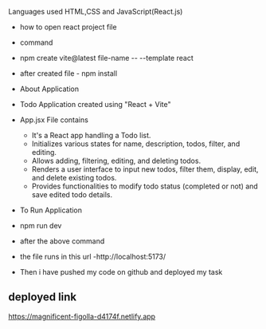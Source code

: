 Languages used
HTML,CSS and JavaScript(React.js)
- how to open react project file
- command 
- npm create vite@latest file-name -- --template react
- after created file - npm install
- About Application
- Todo Application created using "React + Vite"
- App.jsx File contains
   - It's a React app handling a Todo list.
   - Initializes various states for name, description, todos, filter, and editing.
   - Allows adding, filtering, editing, and deleting todos.
   - Renders a user interface to input new todos, filter them, display, edit, and delete existing todos.
   - Provides functionalities to modify todo status (completed or not) and save edited todo details.

- To Run Application
- npm run dev
- after the above command 
- the file runs in this url -http://localhost:5173/

- Then i have pushed my code on github and 
deployed my task 

deployed link
-
https://magnificent-figolla-d4174f.netlify.app


 
